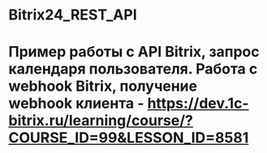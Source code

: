 # Bitrix24_REST_API
# Пример работы с API Bitrix, запрос календаря пользователя. Работа с webhook Bitrix, получение webhook клиента - https://dev.1c-bitrix.ru/learning/course/?COURSE_ID=99&LESSON_ID=8581
